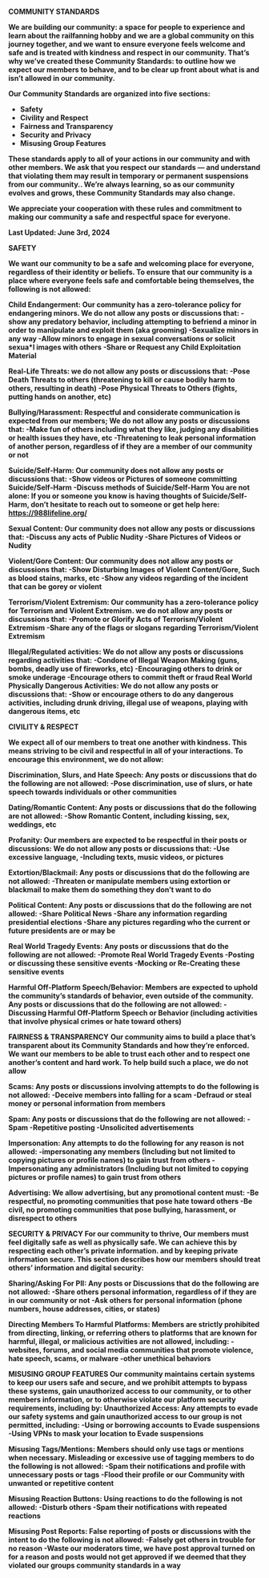 **COMMUNITY STANDARDS**

**We are building our community: a space for people to experience and learn about the railfanning hobby and we are a global community on this journey together, and we want to ensure everyone feels welcome and safe and is treated with kindness and respect in our community. That’s why we’ve created these Community Standards: to outline how we expect our members to behave, and to be clear up front about what is and isn’t allowed in our community.**

**Our Community Standards are organized into five sections:**

* **Safety**
* **Civility and Respect**
* **Fairness and Transparency**
* **Security and Privacy**
* **Misusing Group Features**

**These standards apply to all of your actions in our community and with other members. We ask that you respect our standards — and understand that violating them may result in temporary or permanent suspensions from our community.. We’re always learning, so as our community evolves and grows, these Community Standards may also change.**

**We appreciate your cooperation with these rules and commitment to making our community a safe and respectful space for everyone.**

**Last Updated: June 3rd, 2024**
                                            
**SAFETY**

**We want our community to be a safe and welcoming place for everyone, regardless of their identity or beliefs. To ensure that our community is a place where everyone feels safe and comfortable being themselves, the following is not allowed:**

**Child Endangerment: Our community has a zero-tolerance policy for endangering minors. We do not allow any posts or discussions that:
-show any predatory behavior, including attempting to befriend a minor in order to manipulate and exploit them (aka grooming)
-Sexualize minors in any way
-Allow minors to engage in sexual conversations or solicit sexua*l images with others
-Share or Request any Child Exploitation Material**
 
**Real-Life Threats: we do not allow any posts or discussions that:
-Pose Death Threats to others (threatening to kill or cause bodily harm to others, resulting in death)
-Pose Physical Threats to Others (fights, putting hands on another, etc)**

**Bullying/Harassment: Respectful and considerate communication is expected from our members; We do not allow any posts or discussions that:
-Make fun of others including what they like, judging any disabilities or health issues they have, etc
-Threatening to leak personal information of another person, regardless of if they are a member of our community or not**

**Suicide/Self-Harm: Our community does not allow any posts or discussions that:
-Show videos or Pictures of someone committing Suicide/Self-Harm
-Discuss methods of Suicide/Self-Harm
You are not alone: If you or someone you know is having thoughts of Suicide/Self-Harm, don’t hesitate to reach out to someone or get help here: https://988lifeline.org/**

**Sexual Content: Our community does not allow any posts or discussions that:
-Discuss any acts of Public Nudity
-Share Pictures of Videos or Nudity**

**Violent/Gore Content: Our community does not allow any posts or discussions that:
-Show Disturbing Images of Violent Content/Gore, Such as blood stains, marks, etc
-Show any videos regarding of the incident that can be gorey or violent**

**Terrorism/Violent Extremism: Our community has a zero-tolerance policy for Terrorism and Violent Extremism. we do not allow any posts or discussions that:
-Promote or Glorify Acts of Terrorism/Violent Extremism
-Share any of the flags or slogans regarding Terrorism/Violent Extremism**

**Illegal/Regulated activities: We do not allow any posts or discussions regarding activities that:
-Condone of Illegal Weapon Making (guns, bombs, deadly use of fireworks, etc)
-Encouraging others to drink or smoke underage
-Encourage others to commit theft or fraud
Real World Physically Dangerous Activities: We do not allow any posts or discussions that:
-Show or encourage others to do any dangerous activities, including drunk driving, illegal use of weapons, playing with dangerous items, etc**

**CIVILITY & RESPECT**

**We expect all of our members to treat one another with kindness. This means striving to be civil and respectful in all of your interactions. To encourage this environment, we do not allow:**

**Discrimination, Slurs, and Hate Speech: Any posts or discussions that do the following are not allowed:
-Pose discrimination, use of slurs, or hate speech towards individuals or other communities**

**Dating/Romantic Content: Any posts or discussions that do the following are not allowed:
-Show Romantic Content, including kissing, sex, weddings, etc**

**Profanity: Our members are expected to be respectful in their posts or discussions: We do not allow any posts or discussions that:
-Use excessive language,
-Including texts, music videos, or pictures**

**Extortion/Blackmail: Any posts or discussions that do the following are not allowed:
-Threaten or manipulate members using extortion or blackmail to make them do something they don’t want to do**

**Political Content: Any posts or discussions that do the following are not allowed:
-Share Political News
-Share any information regarding presidential elections
-Share any pictures regarding who the current or future presidents are or may be**

**Real World Tragedy Events: Any posts or discussions that do the following are not allowed:
-Promote Real World Tragedy Events
-Posting or discussing these sensitive events
-Mocking or Re-Creating these sensitive events**

**Harmful Off-Platform Speech/Behavior: Members are expected to uphold the community’s standards of behavior, even outside of the community. Any posts or discussions that do the following are not allowed:
-Discussing Harmful Off-Platform Speech or Behavior (including activities that involve physical crimes or hate toward others)**

**FAIRNESS & TRANSPARENCY**
**Our community aims to build a place that’s transparent about its Community Standards and how they’re enforced. We want our members to be able to trust each other and to respect one another’s content and hard work. To help build such a place, we do not allow**

**Scams: Any posts or discussions involving attempts to do the following is not allowed:
-Deceive members into falling for a scam
-Defraud or steal money or personal information from members**
 
**Spam: Any posts or discussions that do the following are not allowed:
-Spam
-Repetitive posting
-Unsolicited advertisements**
 
**Impersonation: Any attempts to do the following for any reason is not allowed:
-impersonating any members (Including but not limited to copying pictures or profile names) to gain trust from others
-Impersonating any administrators (Including but not limited to copying pictures or profile names) to gain trust from others**
 
**Advertising: We allow advertising, but any promotional content must:
-Be respectful, no promoting communities that pose hate toward others
-Be civil, no promoting communities that pose bullying, harassment, or disrespect to others**

**SECURITY & PRIVACY
For our community to thrive, Our members must feel digitally safe as well as physically safe. We can achieve this by respecting each other’s private information. and by keeping private information secure. This section describes how our members should treat others’ information and digital security:**

**Sharing/Asking For PII: Any posts or Discussions that do the following are not allowed:
-Share others personal information, regardless of if they are in our community or not
-Ask others for personal information (phone numbers, house addresses, cities, or states)**

**Directing Members To Harmful Platforms: Members are strictly prohibited from directing, linking, or referring others to platforms that are known for harmful, illegal, or malicious activities are not allowed, including:
-websites, forums, and social media communities that promote violence, hate speech, scams, or malware
-other unethical behaviors**

**MISUSING GROUP FEATURES
Our community maintains certain systems to keep our users safe and secure, and we prohibit attempts to bypass these systems, gain unauthorized access to our community, or to other members information, or to otherwise violate our platform security requirements, including by:
Unauthorized Access: Any attempts to evade our safety systems and gain unauthorized access to our group is not permitted, including:
-Using or borrowing accounts to Evade suspensions
-Using VPNs to mask your location to Evade suspensions**

**Misusing Tags/Mentions: Members should only use tags or mentions when necessary. Misleading or excessive use of tagging members to do the following is not allowed:
-Spam their notifications and profile with unnecessary posts or tags
-Flood their profile or our Community with unwanted or repetitive content**

**Misusing Reaction Buttons: Using reactions to do the following is not allowed:
-Disturb others
-Spam their notifications with repeated reactions**
 
**Misusing Post Reports: False reporting of posts or discussions with the intent to do the following is not allowed:
-Falsely get others in trouble for no reason
-Waste our moderators time, we have post approval turned on for a reason and posts would not get approved if we deemed that they violated our groups community standards in a way**
